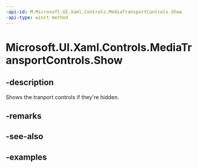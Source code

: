 ```yaml
---
-api-id: M:Microsoft.UI.Xaml.Controls.MediaTransportControls.Show
-api-type: winrt method
---
```


# Microsoft.UI.Xaml.Controls.MediaTransportControls.Show

<!--
public void Show ();
-->


## -description

Shows the tranport controls if they're hidden.


## -remarks

## -see-also

## -examples


